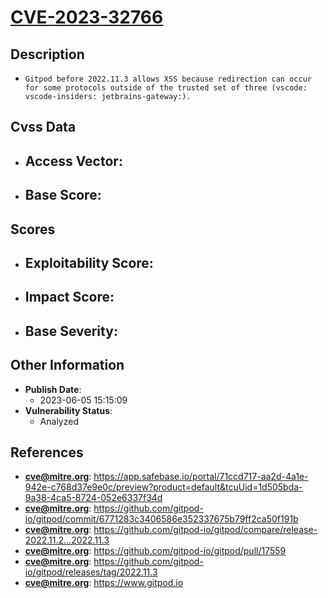 
# [CVE-2023-32766](https://app.safebase.io/portal/71ccd717-aa2d-4a1e-942e-c768d37e9e0c/preview?product=default&tcuUid=1d505bda-9a38-4ca5-8724-052e6337f34d)

## Description

- `Gitpod before 2022.11.3 allows XSS because redirection can occur for some protocols outside of the trusted set of three (vscode: vscode-insiders: jetbrains-gateway:).`

## Cvss Data

- **Access Vector**:
  - 
- **Base Score**:
  - 

## Scores

- **Exploitability Score**:
  - 
- **Impact Score**:
  - 
- **Base Severity**:
  - 

## Other Information

- **Publish Date**:
  - 2023-06-05 15:15:09
- **Vulnerability Status**:
  - Analyzed

## References

- **cve@mitre.org**: https://app.safebase.io/portal/71ccd717-aa2d-4a1e-942e-c768d37e9e0c/preview?product=default&tcuUid=1d505bda-9a38-4ca5-8724-052e6337f34d
- **cve@mitre.org**: https://github.com/gitpod-io/gitpod/commit/6771283c3406586e352337675b79ff2ca50f191b
- **cve@mitre.org**: https://github.com/gitpod-io/gitpod/compare/release-2022.11.2...2022.11.3
- **cve@mitre.org**: https://github.com/gitpod-io/gitpod/pull/17559
- **cve@mitre.org**: https://github.com/gitpod-io/gitpod/releases/tag/2022.11.3
- **cve@mitre.org**: https://www.gitpod.io
